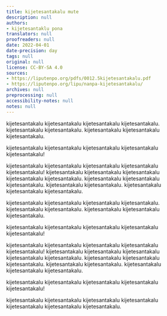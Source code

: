 ```yaml
---
title: kijetesantakalu mute
description: null
authors:
- kijetesantaklu pona
translators: null
proofreaders: null
date: 2022-04-01
date-precision: day
tags: null
original: null
license: CC-BY-SA 4.0
sources:
- https://liputenpo.org/pdfs/0012.5kijetesantakalu.pdf
- https://liputenpo.org/lipu/nanpa-kijetesantakalu/
archives: null
preprocessing: null
accessibility-notes: null
notes: null
---
```


kijetesantakalu kijetesantakalu kijetesantakalu kijetesantakalu. kijetesantakalu kijetesantakalu. kijetesantakalu kijetesantakalu kijetesantakalu.

kijetesantakalu kijetesantakalu kijetesantakalu kijetesantakalu kijetesantakalu!

kijetesantakalu kijetesantakalu kijetesantakalu kijetesantakalu kijetesantakalu! kijetesantakalu kijetesantakalu kijetesantakalu kijetesantakalu kijetesantakalu. kijetesantakalu kijetesantakalu kijetesantakalu. kijetesantakalu kijetesantakalu. kijetesantakalu kijetesantakalu kijetesantakalu.

kijetesantakalu kijetesantakalu kijetesantakalu kijetesantakalu. kijetesantakalu kijetesantakalu. kijetesantakalu kijetesantakalu kijetesantakalu.

kijetesantakalu kijetesantakalu kijetesantakalu kijetesantakalu kijetesantakalu!

kijetesantakalu kijetesantakalu kijetesantakalu kijetesantakalu kijetesantakalu! kijetesantakalu kijetesantakalu kijetesantakalu kijetesantakalu kijetesantakalu. kijetesantakalu kijetesantakalu kijetesantakalu. kijetesantakalu kijetesantakalu. kijetesantakalu kijetesantakalu kijetesantakalu.

kijetesantakalu kijetesantakalu kijetesantakalu kijetesantakalu kijetesantakalu!

kijetesantakalu kijetesantakalu kijetesantakalu kijetesantakalu kijetesantakalu kijetesantakalu kijetesantakalu.